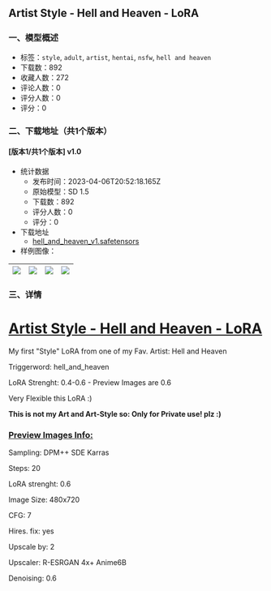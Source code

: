 ## Artist Style - Hell and Heaven - LoRA
### 一、模型概述

- 标签：`style`, `adult`, `artist`, `hentai`, `nsfw`, `hell and heaven`
- 下载数：892
- 收藏人数：272
- 评论人数：0
- 评分人数：0
- 评分：0

### 二、下载地址（共1个版本）

#### [版本1/共1个版本] v1.0

- 统计数据
  - 发布时间：2023-04-06T20:52:18.165Z
  - 原始模型：SD 1.5
  - 下载数：892
  - 评分人数：0
  - 评分：0
- 下载地址
  - [hell_and_heaven_v1.safetensors](https://civitai.com/api/download/models/38557)
- 样例图像：

| <img src="https://image.civitai.com/xG1nkqKTMzGDvpLrqFT7WA/01028ada-46fb-4b46-bd58-da65f3655700/width=450/426399.jpeg" /> | <img src="https://image.civitai.com/xG1nkqKTMzGDvpLrqFT7WA/4e33e435-47ad-4f52-a518-c34b1acc0100/width=450/426411.jpeg" /> | <img src="https://image.civitai.com/xG1nkqKTMzGDvpLrqFT7WA/306033c2-6a59-4070-11e5-72854764a600/width=450/426403.jpeg" /> | <img src="https://image.civitai.com/xG1nkqKTMzGDvpLrqFT7WA/3fdeeefc-523b-45b8-c8b3-312e7e64bc00/width=450/426408.jpeg" /> |
| ---- | ---- | ---- | ---- |


### 三、详情
<h1><strong><u>Artist Style - Hell and Heaven - LoRA</u></strong></h1><p>My first "Style" LoRA from one of my Fav. Artist: Hell and Heaven</p><p></p><p>Triggerword: hell_and_heaven</p><p>LoRA Strenght: 0.4-0.6 - Preview Images are 0.6</p><p>Very Flexible this LoRA :)</p><p></p><p><strong>This is not my Art and Art-Style so: Only for Private use! plz :)</strong></p><p></p><h3><strong><u>Preview Images Info:</u></strong></h3><p>Sampling: DPM++ SDE Karras</p><p>Steps: 20</p><p>LoRA strenght: 0.6</p><p>Image Size: 480x720</p><p>CFG: 7</p><p>Hires. fix: yes</p><p>Upscale by: 2</p><p>Upscaler: R-ESRGAN 4x+ Anime6B</p><p>Denoising: 0.6</p><p></p>